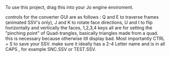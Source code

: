 To use this project, drag this into your Jo engine enviroment. 

controls for the converter GUI are as follows : 
    Q and E to traverse frames (animated SSV's only),
    J and K to rotate face directions, 
    U and I to flip horizontally and vertically the faces, 
    1,2,3,4 keys all are for setting the "pinching point" of Quad-trangles, basically triangles made from a quad. this is necessary because otherwise itll display bad.
    Most importantly CTRL + S to save your SSV. make sure it ideally has a 2-4 Letter name and is in all CAPS , for example SNC.SSV or TEST.SSV.

    
